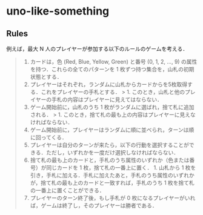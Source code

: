 # uno-like-something

## Rules

例えば，最大 N 人のプレイヤーが参加する以下のルールのゲームを考える．

> 1. カードは，色 (Red, Blue, Yellow, Green) と番号 (0, 1, 2, ..., 9) の属性を持つ．これらの全てのパターンを 1 枚ずつ持つ集合を，山札の初期状態とする．
> 1. プレイヤーはそれぞれ，ランダムに山札からカードからを5枚取得する．これをプレイヤーの手札とする．
    > 1. このとき，山札と他のプレイヤーの手札の内容はプレイヤーに見えてはならない．
> 1. ゲーム開始前に，山札のうち 1 枚がランダムに選ばれ，捨て札に追加される．
	> 1. このとき，捨て札の最も上の内容はプレイヤーに見えなければならない．
> 1. ゲーム開始前に，プレイヤーはランダムに順に並べられ，ターンは順に回ってくる．
> 1. プレイヤーは自分のターンが来たら，以下の行動を選択することができる．ただし，いずれかを一度だけ選択しなければならない．
> 	1. 捨て札の最も上のカードと，手札のうち属性のいずれか（色または番号）が同じカードを 1 枚，捨て札の一番上に置く．
	1. 山札から 1 枚を引き，手札に加える．手札に加えたあと，手札のうち属性のいずれかが，捨て札の最も上のカードと一致すれば，手札のうち 1 枚を捨て札の一番上に置くことができる．
> 1. プレイヤーのターン終了後，もし手札が 0 枚になるプレイヤーがいれば，ゲームは終了し，そのプレイヤーは勝者である．
